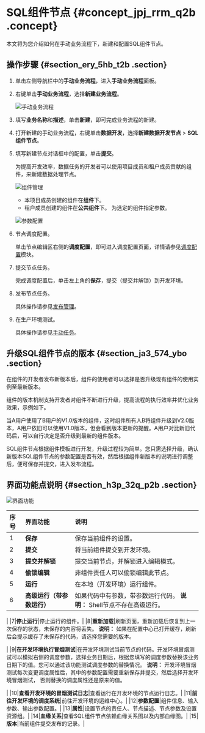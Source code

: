 # SQL组件节点 {#concept_jpj_rrm_q2b .concept}

本文将为您介绍如何在手动业务流程下，新建和配置SQL组件节点。

## 操作步骤 {#section_ery_5hb_t2b .section}

1.  单击左侧导航栏中的**手动业务流程**，进入**手动业务流程**面板。
2.  右键单击**手动业务流程**，选择**新建业务流程**。

    ![手动业务流程](http://static-aliyun-doc.oss-cn-hangzhou.aliyuncs.com/assets/img/16319/15654203447961_zh-CN.png)

3.  填写**业务名称**和**描述**，单击**新建**，即可完成业务流程的新建。
4.  打开新建的手动业务流程，右键单击**数据开发**，选择**新建数据开发节点** \> **SQL组件节点**。
5.  填写新建节点对话框中的配置，单击**提交**。

    为提高开发效率，数据任务的开发者可以使用项目成员和租户成员贡献的组件，来新建数据处理节点。

    ![组件管理](http://static-aliyun-doc.oss-cn-hangzhou.aliyuncs.com/assets/img/16325/156542034454803_zh-CN.png)

    -   本项目成员创建的组件在**组件**下。
    -   租户成员创建的组件在**公共组件**下。
    为选定的组件指定参数。

    ![参数配置](http://static-aliyun-doc.oss-cn-hangzhou.aliyuncs.com/assets/img/16297/15654203447779_zh-CN.png)

6.  节点调度配置。

    单击节点编辑区右侧的**调度配置**，即可进入调度配置页面，详情请参见[调度配置](intl.zh-CN/使用指南/数据开发/调度配置/基础属性.md#)模块。

7.  提交节点任务。

    完成调度配置后，单击左上角的**保存**，提交（提交并解锁）到开发环境。

8.  发布节点任务。

    具体操作请参见[发布管理](intl.zh-CN/使用指南/数据开发/发布管理/任务发布.md#)。

9.  在生产环境测试。

    具体操作请参见[手动任务](intl.zh-CN/使用指南/运维中心/手动任务运维/手动任务.md#)。


## 升级SQL组件节点的版本 {#section_ja3_574_ybo .section}

在组件的开发者发布新版本后，组件的使用者可以选择是否升级现有组件的使用实例至最新版本。

组件的版本机制支持开发者对组件不断进行升级，提高流程的执行效率并优化业务效果，示例如下。

当A用户使用了B用户的V1.0版本的组件，这时组件所有人B将组件升级到V2.0版本，A用户依旧可以使用V1.0版本，但会看到版本更新的提醒。A用户对比新旧代码后，可以自行决定是否升级到最新的组件版本。

SQL组件节点根据组件模板进行开发，升级过程较为简单。您只需选择升级，确认新版本SQL组件节点的参数配置是否有效，然后根据组件新版本的说明进行调整后，便可保存并提交，进入发布流程。

## 界面功能点说明 {#section_h3p_32q_p2b .section}

![界面功能](http://static-aliyun-doc.oss-cn-hangzhou.aliyuncs.com/assets/img/16325/15654203448137_zh-CN.png)

|序号|界面功能|说明|
|:-|:---|:-|
|1|**保存**|保存当前组件的设置。|
|2|**提交**|将当前组件提交到开发环境。|
|3|**提交并解锁**|提交当前节点，并解锁进入编辑模式。|
|4|**偷锁编辑**|非组件责任人可以偷锁编辑此节点。|
|5|**运行**|在本地（开发环境）运行组件。|
|6|**高级运行（带参数运行）**|如果代码中有参数，带参数运行代码。 **说明：** Shell节点不存在高级运行。

 |
|7|**停止运行**|停止运行的组件。|
|8|**重新加载**|刷新页面，重新加载后恢复到上一次保存的状态，未保存的内容将丢失。 **说明：** 如果在配置中心已打开缓存，刷新后会提示缓存了未保存的代码，请选择您需要的版本。

 |
|9|**在开发环境执行冒烟测试**|在开发环境测试当前节点的代码。开发环境冒烟测试可以模拟右侧的调度参数，选择业务日期后，根据您填写的调度参数替换该业务日期下的值。您可以通过该功能测试调度参数的替换情况。 **说明：** 开发环境冒烟测试每次变更调度属性后，其中的参数配置需要重新保存并提交，然后选择开发环境冒烟测试， 否则替换的调度属性还是原来的值。

 |
|10|**查看开发环境的冒烟测试日志**|查看运行在开发环境的节点运行日志。|
|11|**前往开发环境的调度系统**|前往开发环境的运维中心。|
|12|**参数配置**|组件信息、输入参数、输出参数配置。|
|13|**属性**|设置节点的责任人、节点描述、节点参数及设置资源组。|
|14|**血缘关系**|查看SQL组件节点依赖血缘关系图以及内部血缘图。|
|15|**版本**|当前组件提交发布的记录。|

